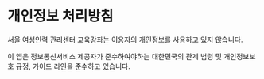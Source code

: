 # 개인정보 처리방침

서울 여성인력 관리센터 교육강좌는 이용자의 개인정보를 사용하고 있지 않습니다. 

이 앱은 정보통신서비스 제공자가 준수하여야하는 대한민국의 관계 법령 및 개인정보보호 규정, 가이드 라인을 준수하고 있습니다. 
